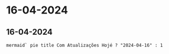 # 16-04-2024

## 16-04-2024

```mermaid`
pie title Com Atualizações Hojé ?
    "2024-04-16" : 1
    ```
